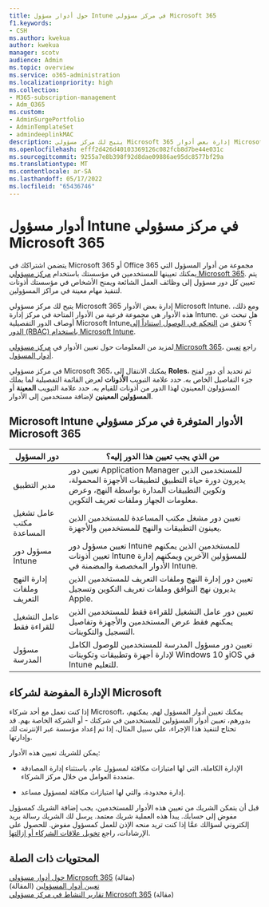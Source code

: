 ```yaml
---
title: حول أدوار مسؤول Intune في مركز مسؤولي Microsoft 365
f1.keywords:
- CSH
ms.author: kwekua
author: kwekua
manager: scotv
audience: Admin
ms.topic: overview
ms.service: o365-administration
ms.localizationpriority: high
ms.collection:
- M365-subscription-management
- Adm_O365
ms.custom:
- AdminSurgePortfolio
- AdminTemplateSet
- admindeeplinkMAC
description: يتيح لك مركز مسؤولي Microsoft 365 إدارة بعض أدوار Microsoft Intune، والتي تحدد وظائف الأعمال وتمنح أذونات لتنفيذ مهام معينة.
ms.openlocfilehash: efff2d426d40103369126c082fcb8d7be44e031c
ms.sourcegitcommit: 9255a7e8b398f92d8dae09886ae95dc8577bf29a
ms.translationtype: MT
ms.contentlocale: ar-SA
ms.lasthandoff: 05/17/2022
ms.locfileid: "65436746"
---
```

# <a name="intune-admin-roles-in-the-microsoft-365-admin-center"></a>أدوار مسؤول Intune في مركز مسؤولي Microsoft 365

يتضمن اشتراكك في Microsoft 365 أو Office 365 مجموعة من أدوار المسؤول التي يمكنك تعيينها للمستخدمين في مؤسستك باستخدام <a href="https://go.microsoft.com/fwlink/p/?linkid=2024339" target="_blank">مركز مسؤولي Microsoft 365</a>. يتم تعيين كل دور مسؤول إلى وظائف العمل الشائعة ويمنح الأشخاص في مؤسستك أذونات لتنفيذ مهام معينة في مراكز المسؤولين.

يتيح لك مركز مسؤولي Microsoft 365 إدارة بعض الأدوار Microsoft Intune. ومع ذلك، هذه الأدوار هي مجموعة فرعية من الأدوار المتاحة في مركز إدارة Intune. هل تبحث عن أوصاف الدور التفصيلية Microsoft Intune؟ تحقق من [التحكم في الوصول استناداً إلى الدور (RBAC) باستخدام Microsoft Intune](/mem/intune/fundamentals/role-based-access-control).

لمزيد من المعلومات حول تعيين الأدوار في <a href="https://go.microsoft.com/fwlink/p/?linkid=2097861" target="_blank">مركز مسؤولي Microsoft 365</a>، راجع [تعيين أدوار المسؤول](assign-admin-roles.md).

في مركز مسؤولي Microsoft 365، يمكنك الانتقال إلى **Roles**، ثم تحديد أي دور لفتح جزء التفاصيل الخاص به. حدد علامة التبويب **الأذونات** لعرض القائمة التفصيلية لما يملك المسؤولون المعينون لهذا الدور من أذونات للقيام به. حدد علامة التبويب **المعينة** أو **المسؤولين المعينين** لإضافة مستخدمين إلى الأدوار.

## <a name="microsoft-intune-roles-available-in-the-microsoft-365-admin-center"></a>Microsoft Intune الأدوار المتوفرة في مركز مسؤولي Microsoft 365

|دور المسؤول     |من الذي يجب تعيين هذا الدور إليه؟  |
|---------|---------|
|مدير التطبيق     |   تعيين دور Application Manager للمستخدمين الذين يديرون دورة حياة التطبيق لتطبيقات الأجهزة المحمولة، وتكوين التطبيقات المدارة بواسطة النهج، وعرض معلومات الجهاز وملفات تعريف التكوين.  |
|عامل تشغيل مكتب المساعدة     |   تعيين دور مشغل مكتب المساعدة للمستخدمين الذين يعينون التطبيقات والنهج للمستخدمين والأجهزة. |
|مسؤول دور Intune    |   تعيين مسؤول دور Intune للمستخدمين الذين يمكنهم تعيين أذونات Intune للمسؤولين الآخرين ويمكنهم إدارة الأدوار المخصصة والمضمنة في Intune.   |
|إدارة النهج وملفات التعريف     |   تعيين دور إدارة النهج وملفات التعريف للمستخدمين الذين يديرون نهج التوافق وملفات تعريف التكوين وتسجيل Apple.   |
|عامل التشغيل للقراءة فقط     |   تعيين دور عامل التشغيل للقراءة فقط للمستخدمين الذين يمكنهم فقط عرض المستخدمين والأجهزة وتفاصيل التسجيل والتكوينات.   |
|مسؤول المدرسة     |   تعيين دور مسؤول المدرسة للمستخدمين للوصول الكامل لإدارة أجهزة وتطبيقات وتكوينات Windows 10 وiOS في Intune للتعليم.   |

## <a name="delegated-administration-for-microsoft-partners"></a>الإدارة المفوضة لشركاء Microsoft

إذا كنت تعمل مع أحد شركاء Microsoft، يمكنك تعيين أدوار المسؤول لهم. يمكنهم، بدورهم، تعيين أدوار المسؤولين للمستخدمين في شركتك - أو الشركة الخاصة بهم. قد تحتاج لتنفيذ هذا الإجراء، على سبيل المثال، إذا تم إعداد مؤسسة عبر الإنترنت لك وإدارتها.
  
يمكن للشريك تعيين هذه الأدوار: 
  
- الإدارة الكاملة، التي لها امتيازات مكافئة لمسؤول عام، باستثناء إدارة المصادقة متعددة العوامل من خلال مركز الشركاء.

- إدارة محدودة، والتي لها امتيازات مكافئة لمسؤول مساعد.

قبل أن يتمكن الشريك من تعيين هذه الأدوار للمستخدمين، يجب إضافة الشريك كمسؤول مفوض إلى حسابك. يبدأ هذه العملية شريك معتمد. يرسل لك الشريك رسالة بريد إلكتروني لسؤالك عمَّا إذا كنت تريد منحه الإذن للعمل كمسؤول مفوض. للحصول على الإرشادات، راجع [تخويل علاقات الشركاء أو إزالتها](../misc/add-partner.md).
  
## <a name="related-content"></a>المحتويات ذات الصلة

[حول أدوار مسؤولي Microsoft 365](about-admin-roles.md) (مقالة)\
[تعيين أدوار المسؤولين](assign-admin-roles.md) (المقالة)\
[تقارير النشاط في مركز مسؤولي Microsoft 365](../activity-reports/activity-reports.md) (مقالة)
